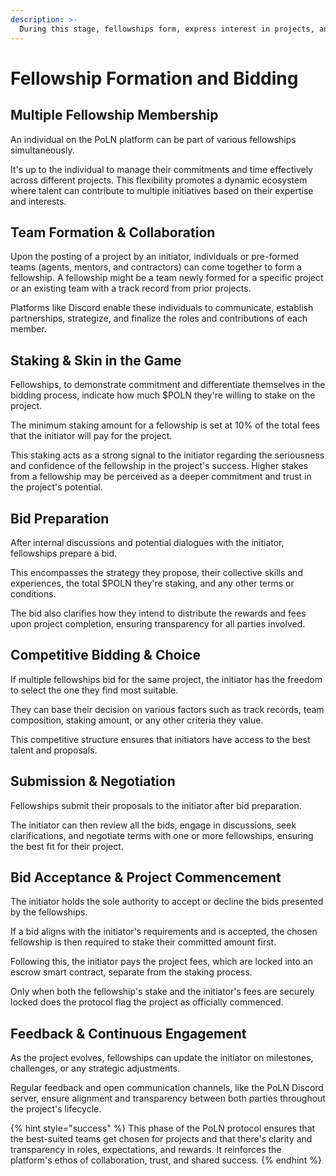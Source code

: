 ```yaml
---
description: >-
  During this stage, fellowships form, express interest in projects, and competitively bid. The dynamic ensures the best teams are chosen, fostering quality and competitive prices within the PoLN ecosystem.
---
```


# **Fellowship Formation and Bidding**

## **Multiple Fellowship Membership**

An individual on the PoLN platform can be part of various fellowships simultaneously.&#x20;

It's up to the individual to manage their commitments and time effectively across different projects. This flexibility promotes a dynamic ecosystem where talent can contribute to multiple initiatives based on their expertise and interests.

## **Team Formation & Collaboration**

Upon the posting of a project by an initiator, individuals or pre-formed teams (agents, mentors, and contractors) can come together to form a fellowship. A fellowship might be a team newly formed for a specific project or an existing team with a track record from prior projects.&#x20;

Platforms like Discord enable these individuals to communicate, establish partnerships, strategize, and finalize the roles and contributions of each member.

## **Staking & Skin in the Game**

Fellowships, to demonstrate commitment and differentiate themselves in the bidding process, indicate how much $POLN they're willing to stake on the project.&#x20;

The minimum staking amount for a fellowship is set at 10% of the total fees that the initiator will pay for the project.&#x20;

This staking acts as a strong signal to the initiator regarding the seriousness and confidence of the fellowship in the project's success. Higher stakes from a fellowship may be perceived as a deeper commitment and trust in the project's potential.

## **Bid Preparation**

After internal discussions and potential dialogues with the initiator, fellowships prepare a bid.&#x20;

This encompasses the strategy they propose, their collective skills and experiences, the total $POLN they're staking, and any other terms or conditions.&#x20;

The bid also clarifies how they intend to distribute the rewards and fees upon project completion, ensuring transparency for all parties involved.

## **Competitive Bidding & Choice**

If multiple fellowships bid for the same project, the initiator has the freedom to select the one they find most suitable.&#x20;

They can base their decision on various factors such as track records, team composition, staking amount, or any other criteria they value.&#x20;

This competitive structure ensures that initiators have access to the best talent and proposals.

## **Submission & Negotiation**

Fellowships submit their proposals to the initiator after bid preparation.&#x20;

The initiator can then review all the bids, engage in discussions, seek clarifications, and negotiate terms with one or more fellowships, ensuring the best fit for their project.

## **Bid Acceptance & Project Commencement**

The initiator holds the sole authority to accept or decline the bids presented by the fellowships.&#x20;

If a bid aligns with the initiator's requirements and is accepted, the chosen fellowship is then required to stake their committed amount first.&#x20;

Following this, the initiator pays the project fees, which are locked into an escrow smart contract, separate from the staking process.&#x20;

Only when both the fellowship's stake and the initiator's fees are securely locked does the protocol flag the project as officially commenced.

## **Feedback & Continuous Engagement**

As the project evolves, fellowships can update the initiator on milestones, challenges, or any strategic adjustments.&#x20;

Regular feedback and open communication channels, like the PoLN Discord server, ensure alignment and transparency between both parties throughout the project's lifecycle.

{% hint style="success" %}
This phase of the PoLN protocol ensures that the best-suited teams get chosen for projects and that there's clarity and transparency in roles, expectations, and rewards. It reinforces the platform's ethos of collaboration, trust, and shared success.
{% endhint %}
